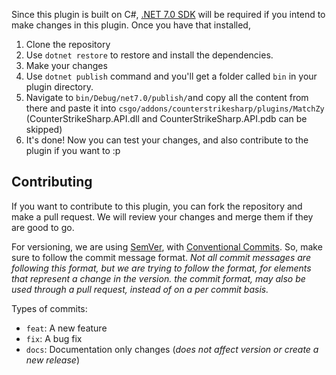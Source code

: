 Since this plugin is built on C#, [.NET 7.0 SDK](https://dotnet.microsoft.com/en-us/download/dotnet/7.0) will be required if you intend to make changes in this plugin. Once you have that installed,

1. Clone the repository
2. Use `dotnet restore` to restore and install the dependencies.
3. Make your changes
4. Use `dotnet publish` command and you'll get a folder called `bin` in your plugin directory.
5. Navigate to `bin/Debug/net7.0/publish/`and copy all the content from there and paste it into `csgo/addons/counterstrikesharp/plugins/MatchZy` (CounterStrikeSharp.API.dll and CounterStrikeSharp.API.pdb can be skipped)
6. It's done! Now you can test your changes, and also contribute to the plugin if you want to :p 

## Contributing

If you want to contribute to this plugin, you can fork the repository and make a pull request. We will review your changes and merge them if they are good to go.

For versioning, we are using [SemVer](https://semver.org/), with [Conventional Commits](https://www.conventionalcommits.org/en/v1.0.0/). So, make sure to follow the commit message format. 
*Not all commit messages are following this format, but we are trying to follow the format, for elements that represent a change in the version. the commit format, may also be used through a pull request, instead of on a per commit basis.*

Types of commits:
- `feat`: A new feature
- `fix`: A bug fix
- `docs`: Documentation only changes (*does not affect version or create a new release*)
